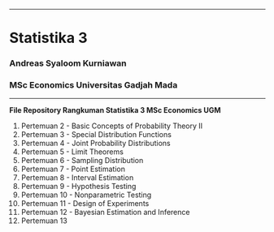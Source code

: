 ----------------------------------------------------------------------------------------
# Statistika 3
### Andreas Syaloom Kurniawan
### MSc Economics Universitas Gadjah Mada
----------------------------------------------------------------------------------------
**File Repository Rangkuman Statistika 3 MSc Economics UGM**

1. Pertemuan 2 - Basic Concepts of Probability Theory II
2. Pertemuan 3 - Special Distribution Functions
3. Pertemuan 4 - Joint Probability Distributions
4. Pertemuan 5 - Limit Theorems
5. Pertemuan 6 - Sampling Distribution
6. Pertemuan 7 - Point Estimation
7. Pertemuan 8 - Interval Estimation 
8. Pertemuan 9 - Hypothesis Testing
9. Pertemuan 10 - Nonparametric Testing
10. Pertemuan 11 - Design of Experiments
11. Pertemuan 12 - Bayesian Estimation and Inference
12. Pertemuan 13










